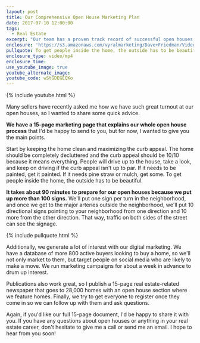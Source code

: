 ```yaml
---
layout: post
title: Our Comprehensive Open House Marketing Plan
date: 2017-07-10 12:00:00
tags:
  - Real Estate
excerpt: "Our team has a proven track record of successful open houses, so I thought I'd share some of our secrets."
enclosure: 'https://s3.amazonaws.com/vyralmarketing/Dave+Friedman/Videos/2017+Recruiting/Our+Comprehensive+Open+House+Marketing+Plan+-+Charleston+%2526+Mt.+Pleasant+Real+Estate+Agent.mp4'
pullquote: To get people inside the home, the outside has to be beautiful.
enclosure_type: video/mp4
enclosure_time:
use_youtube_image: true
youtube_alternate_image:
youtube_code: wStGDEGEQKo
---
```



{% include youtube.html %}

Many sellers have recently asked me how we have such great turnout at our open houses, so I wanted to share some quick advice.&nbsp;

**We have a 15-page marketing page that explains our whole open house process** that I'd be happy to send to you, but for now, I wanted to give you the main points.

Start by keeping the home clean and maximizing the curb appeal. The home should be completely decluttered and the curb appeal should be 10/10 because it means everything. People will drive up to the house, take a look, and keep on driving if the curb appeal isn't up to par. If it needs to be painted, get it painted. If it needs pine straw or mulch, get some. To get people inside the home, the outside has to be beautiful.

**It takes about 90 minutes to prepare for our open houses because we put up more than 100 signs.** We'll put one sign per turn in the neighborhood, and once we get to the major arteries outside the neighborhood, we'll put 10 directional signs pointing to your neighborhood from one direction and 10 more from the other direction. That way, traffic on both sides of the street can see the signage.

{% include pullquote.html %}

Additionally, we generate a lot of interest with our digital marketing. We have a database of more 800 active buyers looking to buy a home, so we'll not only market to them, but target people on social media who are likely to make a move. We run marketing campaigns for about a week in advance to drum up interest.

Publications also work great, so I publish a 15-page real estate-related newspaper that goes to 28,000 homes with an open house section where we feature homes. Finally, we try to get everyone to register once they come in so we can follow up with them and ask questions.

Again, if you'd like our full 15-page document, I'd be happy to share it with you. If you have any questions about open houses or anything in your real estate career, don't hesitate to give me a call or send me an email. I hope to hear from you soon!
<br>&nbsp;
